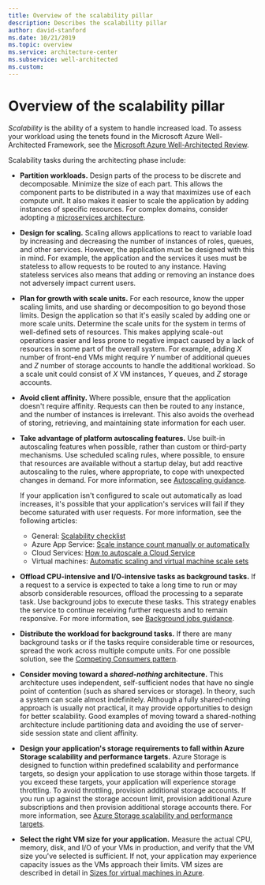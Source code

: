 ```yaml
---
title: Overview of the scalability pillar
description: Describes the scalability pillar
author: david-stanford
ms.date: 10/21/2019
ms.topic: overview
ms.service: architecture-center
ms.subservice: well-architected
ms.custom: 
---
```


<!-- cSpell:ignore architecting -->

# Overview of the scalability pillar

*Scalability* is the ability of a system to handle increased load. To assess your workload using the tenets found in the Microsoft Azure Well-Architected Framework, see the [Microsoft Azure Well-Architected Review](https://docs.microsoft.com/assessments/?mode=pre-assessment&id=azure-architecture-review).

Scalability tasks during the architecting phase include:

- **Partition workloads.** Design parts of the process to be discrete and decomposable. Minimize the size of each part. This allows the component parts to be distributed in a way that maximizes use of each compute unit. It also makes it easier to scale the application by adding instances of specific resources. For complex domains, consider adopting a [microservices architecture](../../guide/architecture-styles/microservices.md).
- **Design for scaling.** Scaling allows applications to react to variable load by increasing and decreasing the number of instances of roles, queues, and other services. However, the application must be designed with this in mind. For example, the application and the services it uses must be stateless to allow requests to be routed to any instance. Having stateless services also means that adding or removing an instance does not adversely impact current users.
- **Plan for growth with scale units.** For each resource, know the upper scaling limits, and use sharding or decomposition to go beyond those limits. Design the application so that it's easily scaled by adding one or more scale units. Determine the scale units for the system in terms of well-defined sets of resources. This makes applying scale-out operations easier and less prone to negative impact caused by a lack of resources in some part of the overall system. For example, adding *X* number of front-end VMs might require *Y* number of additional queues and *Z* number of storage accounts to handle the additional workload. So a scale unit could consist of *X* VM instances, *Y* queues, and *Z* storage accounts.
- **Avoid client affinity.** Where possible, ensure that the application doesn't require affinity. Requests can then be routed to any instance, and the number of instances is irrelevant. This also avoids the overhead of storing, retrieving, and maintaining state information for each user.
- **Take advantage of platform autoscaling features.** Use built-in autoscaling features when possible, rather than custom or third-party mechanisms. Use scheduled scaling rules, where possible, to ensure that resources are available without a startup delay, but add reactive autoscaling to the rules, where appropriate, to cope with unexpected changes in demand. For more information, see [Autoscaling guidance](../../best-practices/auto-scaling.md).  

  If your application isn't configured to scale out automatically as load increases, it's possible that your application's services will fail if they become saturated with user requests. For more information, see the following articles:

  - General: [Scalability checklist](../../checklist/scalability.md)
  - Azure App Service: [Scale instance count manually or automatically](https://docs.microsoft.com/azure/monitoring-and-diagnostics/insights-how-to-scale/)
  - Cloud Services: [How to autoscale a Cloud Service](https://docs.microsoft.com/azure/cloud-services/cloud-services-how-to-scale/)
  - Virtual machines: [Automatic scaling and virtual machine scale sets](https://docs.microsoft.com/azure/virtual-machine-scale-sets/virtual-machine-scale-sets-autoscale-overview/)

- **Offload CPU-intensive and I/O-intensive tasks as background tasks.** If a request to a service is expected to take a long time to run or may absorb considerable resources, offload the processing to a separate task. Use background jobs to execute these tasks. This strategy enables the service to continue receiving further requests and to remain responsive. For more information, see [Background jobs guidance](../../best-practices/background-jobs.md).
- **Distribute the workload for background tasks.** If there are many background tasks or if the tasks require considerable time or resources, spread the work across multiple compute units. For one possible solution, see the [Competing Consumers pattern](../../patterns/competing-consumers.md).
- **Consider moving toward a *shared-nothing* architecture.** This architecture uses independent, self-sufficient nodes that have no single point of contention (such as shared services or storage). In theory, such a system can scale almost indefinitely. Although a fully shared-nothing approach is usually not practical, it may provide opportunities to design for better scalability. Good examples of moving toward a shared-nothing architecture include partitioning data and avoiding the use of server-side session state and client affinity.
- **Design your application's storage requirements to fall within Azure Storage scalability and performance targets.** Azure Storage is designed to function within predefined scalability and performance targets, so design your application to use storage within those targets. If you exceed these targets, your application will experience storage throttling. To avoid throttling, provision additional storage accounts. If you run up against the storage account limit, provision additional Azure subscriptions and then provision additional storage accounts there. For more information, see [Azure Storage scalability and performance targets](https://docs.microsoft.com/azure/storage/storage-scalability-targets/).
- **Select the right VM size for your application.** Measure the actual CPU, memory, disk, and I/O of your VMs in production, and verify that the VM size you've selected is sufficient. If not, your application may experience capacity issues as the VMs approach their limits. VM sizes are described in detail in [Sizes for virtual machines in Azure](https://docs.microsoft.com/azure/virtual-machines/virtual-machines-windows-sizes/?toc=/azure/virtual-machines/windows/toc.json).
